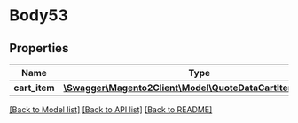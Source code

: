 # Body53

## Properties
Name | Type | Description | Notes
------------ | ------------- | ------------- | -------------
**cart_item** | [**\Swagger\Magento2Client\Model\QuoteDataCartItemInterface**](QuoteDataCartItemInterface.md) |  | 

[[Back to Model list]](../README.md#documentation-for-models) [[Back to API list]](../README.md#documentation-for-api-endpoints) [[Back to README]](../README.md)



